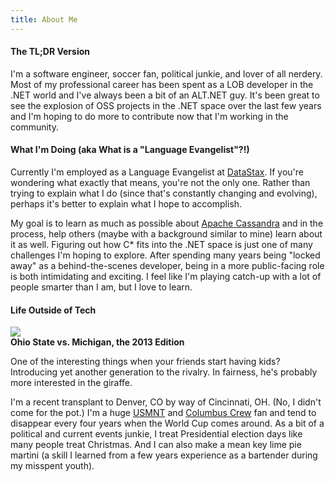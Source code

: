```yaml
---
title: About Me
---
```


#### The TL;DR Version
I'm a software engineer, soccer fan, political junkie, and lover of all nerdery.  Most of my professional career has
been spent as a LOB developer in the .NET world and I've always been a bit of an ALT.NET guy.  It's been great to see
the explosion of OSS projects in the .NET space over the last few years and I'm hoping to do more to contribute now that
I'm working in the community.

#### What I'm Doing (aka What is a "Language Evangelist"?!)
Currently I'm employed as a Language Evangelist at <a href="http://www.datastax.com" target="_blank">DataStax</a>.  If
you're wondering what exactly that means, you're not the only one.  Rather than trying to explain what I do (since
that's constantly changing and evolving), perhaps it's better to explain what I hope to accomplish.

My goal is to learn as much as possible about <a href="http://cassandra.apache.org" target="_blank">Apache Cassandra</a>
and in the process, help others (maybe with a background similar to mine) learn about it as well.  Figuring out how C\*
fits into the .NET space is just one of many challenges I'm hoping to explore.  After spending many years being "locked
away" as a behind-the-scenes developer, being in a more public-facing role is both intimidating and exciting.  I feel
like I'm playing catch-up with a lot of people smarter than I am, but I love to learn.

#### Life Outside of Tech
<div class="container">
<img src="/content/images/2014/Mar/OSUMichigan2013.jpg" />
<div class="reference">
<strong>Ohio State vs. Michigan, the 2013 Edition</strong>
<p>One of the interesting things when your friends start having kids?  Introducing yet another generation to the rivalry.  In fairness, he's probably more interested in the giraffe.</p>
</div>
</div>

I'm a recent transplant to Denver, CO by way of Cincinnati, OH.  (No, I didn't come for the pot.)  I'm a huge <a
href="http://www.ussoccer.com" target="_blank">USMNT</a> and <a href="http://www.thecrew.com" target="_blank">Columbus
Crew</a> fan and tend to disappear every four years when the World Cup comes around.  As a bit of a political and
current events junkie, I treat Presidential election days like many people treat Christmas.  And I can also make a mean
key lime pie martini (a skill I learned from a few years experience as a bartender during my misspent youth).
